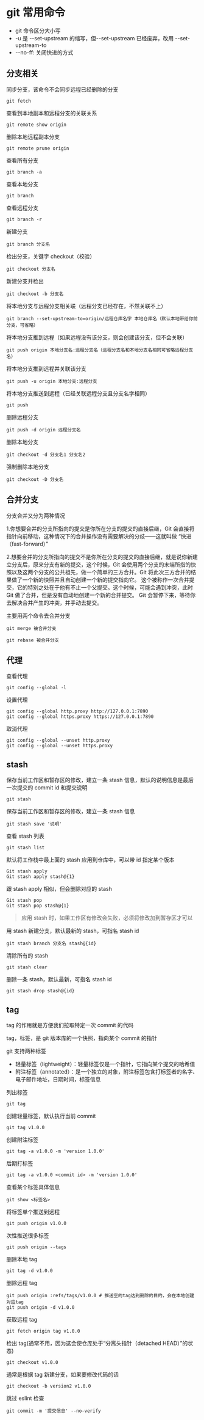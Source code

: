 # git 常用命令

- git 命令区分大小写
- -u 是 --set-upstream 的缩写，但--set-upstream 已经废弃，改用 --set-upstream-to
- --no-ff: 关闭快进的方式

## 分支相关

同步分支，该命令不会同步远程已经删除的分支

```shell
git fetch
```

查看到本地副本和远程分支的关联关系

```shell
git remote show origin
```

删除本地远程副本分支

```shell
git remote prune origin
```

查看所有分支

```shell
git branch -a
```

查看本地分支

```shell
git branch
```

查看远程分支

```shell
git branch -r
```

新建分支

```shell
git branch 分支名
```

检出分支，关键字 checkout（校验）

```shell
git checkout 分支名
```

新建分支并检出

```shell
git checkout -b 分支名
```

将本地分支与远程分支相关联（远程分支已经存在，不然关联不上）

```shell
git branch --set-upstream-to=origin/远程仓库名字 本地仓库名（默认本地带给你前分支，可省略）
```

将本地分支推到远程（如果远程没有该分支，则会创建该分支，但不会关联）

```shell
git push origin 本地分支名:远程分支名（远程分支名和本地分支名相同可省略远程分支名）
```

将本地分支推到远程并关联该分支

```shell
git push -u origin 本地分支:远程分支
```

将本地分支推送到远程（已经关联远程分支且分支名字相同）

```shell
git push
```

删除远程分支

```shell
git push -d origin 远程分支名
```

删除本地分支

```shell
git checkout -d 分支名1 分支名2
```

强制删除本地分支

```shell
git checkout -D 分支名
```

## 合并分支

分支合并又分为两种情况

1.你想要合并的分支所指向的提交是你所在分支的提交的直接后继，Git 会直接将指针向前移动，这种情况下的合并操作没有需要解决的分歧——这就叫做 “快进（fast-forward）”

2.想要合并的分支所指向的提交不是你所在分支的提交的直接后继，就是说你新建立分支后，原来分支有新的提交，这个时候，Git 会使用两个分支的末端所指的快照以及这两个分支的公共祖先，做一个简单的三方合并。Git 将此次三方合并的结果做了一个新的快照并且自动创建一个新的提交指向它。 这个被称作一次合并提交，它的特别之处在于他有不止一个父提交。这个时候，可能会遇到冲突，此时 Git 做了合并，但是没有自动地创建一个新的合并提交。 Git 会暂停下来，等待你去解决合并产生的冲突，并手动去提交。

主要用两个命令去合并分支

```shell
git merge 被合并分支
```

```shell
git rebase 被合并分支
```

## 代理

查看代理

```shell
git config --global -l
```

设置代理

```shell
git config --global http.proxy http://127.0.0.1:7890
git config --global https.proxy https://127.0.0.1:7890
```

取消代理

```shell
git config --global --unset http.proxy
git config --global --unset https.proxy
```

## stash

保存当前工作区和暂存区的修改，建立一条 stash 信息，默认的说明信息是最后一次提交的 commit id 和提交说明

```shell
git stash
```

保存当前工作区和暂存区的修改，建立一条 stash 信息

```shell
git stash save '说明'
```

查看 stash 列表

```shell
git stash list
```

默认将工作栈中最上面的 stash 应用到仓库中，可以带 id 指定某个版本

```shell
Git stash apply
Git stash apply stash@{1}
```

跟 stash apply 相似，但会删除对应的 stash

```shell
Git stash pop
Git stash pop stash@{1}
```

> 应用 stash 时，如果工作区有修改会失败，必须将修改加到暂存区才可以

用 stash 新建分支，默认最新的 stash，可指名 stash id

```shell
git stash branch 分支名 stash@{id}
```

清除所有的 stash

```shell
git stash clear
```

删除一条 stash，默认最新，可指名 stash id

```shell
git stash drop stash@{id}
```

## tag

tag 的作用就是方便我们拉取特定一次 commit 的代码

tag，标签，是 git 版本库的一个快照，指向某个 commit 的指针

git 支持两种标签

- 轻量标签（lightweight）：轻量标签仅是一个指针，它指向某个提交的哈希值
- 附注标签（annotated）：是一个独立的对象，附注标签包含打标签者的名字、电子邮件地址，日期时间，标签信息

列出标签

```shell
git tag
```

创建轻量标签，默认执行当前 commit

```shell
git tag v1.0.0
```

创建附注标签

```shell
git tag -a v1.0.0 -m 'version 1.0.0'
```

后期打标签

```shell
git tag -a v1.0.0 <commit id> -m 'version 1.0.0'
```

查看某个标签具体信息

```shell
git show <标签名>
```

将标签单个推送到远程

```shell
git push origin v1.0.0
```

次性推送很多标签

```shell
git push origin --tags
```

删除本地 tag

```shell
git tag -d v1.0.0
```

删除远程 tag

```shell
git push origin :refs/tags/v1.0.0 # 推送空的tag达到删除的目的，会在本地创建对应tag
git push origin -d v1.0.0
```

获取远程 tag

```shell
git fetch origin tag v1.0.0
```

检出 tag(通常不用，因为这会使仓库处于“分离头指针（detached HEAD）”的状态)

```shell
git checkout v1.0.0
```

通常是根据 tag 新建分支，如果要修改代码的话

```shell
git checkout -b version2 v1.0.0
```

跳过 eslint 检查

```shell
git commit -m '提交信息' --no-verify
```
